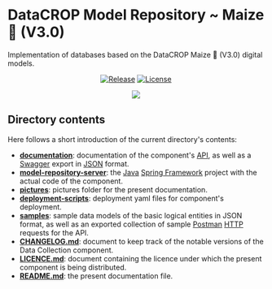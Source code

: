 # DataCROP Model Repository ~ Maize :corn: (V3.0) 
Implementation of databases based on the DataCROP Maize :corn: (V3.0) digital models. 
<p align="center">
<a href="https://github.com/datacrop/maize-model-repository/releases"><img src="https://img.shields.io/badge/latest%20release-v0.3.0-blueviolet" alt="Release"></a>
<a href="https://github.com/datacrop/maize-model-repository/blob/main/LICENSE"><img src="https://img.shields.io/github/license/datacrop/maize-model-repository" alt="License"></a>
</p>

<p align="center">
  <img src="https://img.freepik.com/premium-vector/cute-red-panda-construction-worker-cartoon_471222-1406.jpg?w=500" />
</p>

## Directory contents
Here follows a short introduction of the current directory's contents:
* **[documentation](documentation)**: documentation of the component's [API](https://en.wikipedia.org/wiki/Application_programming_interface), as well as a [Swagger](https://swagger.io/) export in [JSON](https://en.wikipedia.org/wiki/JSON) format.
* **[model-repository-server](model-repository-server)**: the [Java](https://en.wikipedia.org/wiki/Java_(programming_language)) [Spring Framework](https://spring.io/) project with the actual code of the component.
* **[pictures](pictures)**: pictures folder for the present documentation.
* **[deployment-scripts](deployment-scripts)**: deployment yaml files for component's deployment.
* **[samples](samples)**: sample data models of the basic logical entities in JSON format,
as well as an exported collection of sample [Postman](https://www.postman.com/) [HTTP](https://en.wikipedia.org/wiki/Hypertext_Transfer_Protocol) requests for the API.
* **[CHANGELOG.md](CHANGELOG.md)**: document to keep track of the notable versions of the Data Collection component.
* **[LICENCE.md](LICENCE.md)**: document containing the licence under which the present component is being distributed.
* **[README.md](README.md)**: the present documentation file.
